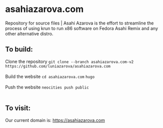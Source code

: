 # asahiazarova.com <br>
Repository for source files | Asahi Azarova is the effort to streamline the process of using krun to run x86 software on Fedora Asahi Remix and any other alternative distro.

## To build:

Clone the repository `git clone --branch asahiazarova.com-v2 https://github.com/luniazarova/asahiazarova.com` <br><br>
Build the website `cd asahiazarova.com` `hugo` <br><br>
Push the website `neocities push public` <br><br>

## To visit:
Our current domain is: https://asahiazarova.com

